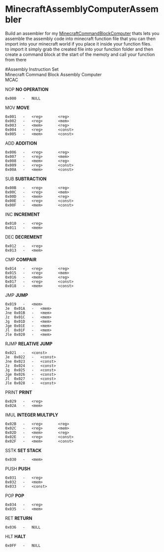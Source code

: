 # MinecraftAssemblyComputerAssembler

Build an assembler for my [MinecraftCommandBlockComputer](https://github.com/DylanMcBean/MinecraftAssemblyComputerProgrammable) thats lets you assemble the assembly code into minecraft function file that you can then import into your minecraft world if you place it inside your function files.  
to import it simply grab the created file into your function folder and then create a command block at the start of the memoty and call your function from there


#Assembly Instruction Set  
Minecraft Command Block Assembly Computer  
MCAC
 
NOP **NO OPERATION**
```
0x000	-	NULL
```

MOV **MOVE**
```
0x001	-	<reg>		<reg>
0x002	-	<reg>		<mem>
0x003	-	<mem>		<reg>
0x004	-	<reg>		<const>
0x005	-	<mem>		<const>
```

ADD **ADDITION**
```
0x006	-	<reg>		<reg>
0x007	-	<reg>		<mem>
0x008	-	<mem>		<reg>
0x009	-	<reg>		<const>
0x00A	-	<mem>		<const>
```

SUB **SUBTRACTION**
```
0x00B	-	<reg>		<reg>
0x00C	-	<reg>		<mem>
0x00D	-	<mem>		<reg>
0x00E	-	<reg>		<const>
0x00F	-	<mem>		<const>
```

INC **INCREMENT**
```
0x010	-	<reg>
0x011	-	<mem>
```

DEC **DECREMENT**
```
0x012	-	<reg>
0x013	-	<mem>
```

CMP **COMPAIR**
```
0x014	-	<reg>		<reg>
0x015	-	<reg>		<mem>
0x016	-	<mem>		<reg>
0x017	-	<reg>		<const>
0x018	-	<mem>		<const>
```

JMP **JUMP**
```
0x019	-	<mem>	
Je	0x01A	-	<mem>
Jne	0x01B	-	<mem>
Jz	0x01C	-	<mem>
Jg	0x01D	-	<mem>
Jge	0x01E	-	<mem>
Jl	0x01F	-	<mem>
Jle	0x020	-	<mem>
```

RJMP **RELATIVE JUMP**
```
0x021	-	<const>	
Je	0x022	-	<const>
Jne	0x023	-	<const>
Jz	0x024	-	<const>
Jg	0x025	-	<const>
Jge	0x026	-	<const>
Jl	0x027	-	<const>
Jle	0x028	-	<const>
```

PRINT **PRINT**
```
0x029	-	<reg>	
0x02A	-	<mem>
```

IMUL **INTEGER MULTIPLY**
```
0x02B	-	<reg>		<reg>
0x02C	-	<reg>		<mem>
0x02D	-	<mem>		<reg>
0x02E	-	<reg>		<const>
0x02F	-	<mem>		<const>
```

SSTK **SET STACK**
```
0x030	-	<mem>
```

PUSH **PUSH**
```
0x031	-	<reg>
0x032	-	<mem>
0x033	-	<const>
```

POP **POP**
```
0x034	-	<reg>
0x035	-	<mem>
```

RET **RETURN**
```
0x036	-	NULL
```

HLT **HALT**
```
0x0FF	-	NULL
```
